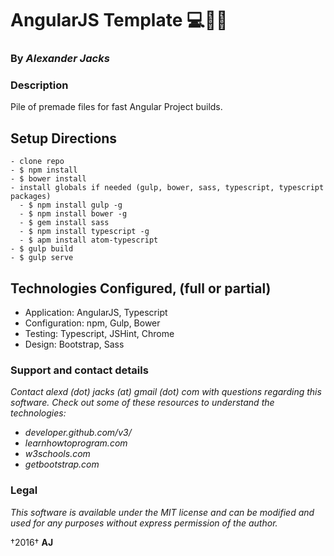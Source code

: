 # AngularJS Template :computer::notebook_with_decorative_cover::checkered_flag:
### By _Alexander Jacks_

### Description
Pile of premade files for fast Angular Project builds.

## Setup Directions
```
- clone repo
- $ npm install
- $ bower install
- install globals if needed (gulp, bower, sass, typescript, typescript packages)
  - $ npm install gulp -g
  - $ npm install bower -g
  - $ gem install sass
  - $ npm install typescript -g
  - $ apm install atom-typescript
- $ gulp build
- $ gulp serve
```

## Technologies Configured, (full or partial)
- Application: AngularJS, Typescript
- Configuration: npm, Gulp, Bower
- Testing: Typescript, JSHint, Chrome
- Design: Bootstrap, Sass

### Support and contact details
_Contact alexd (dot) jacks (at) gmail (dot) com with questions regarding this software.
Check out some of these resources to understand the technologies:_
- _developer.github.com/v3/_
- _learnhowtoprogram.com_
- _w3schools.com_
- _getbootstrap.com_

### Legal
_This software is available under the MIT license and can be modified and used for any purposes without express permission of the author._

†2016† **AJ**
